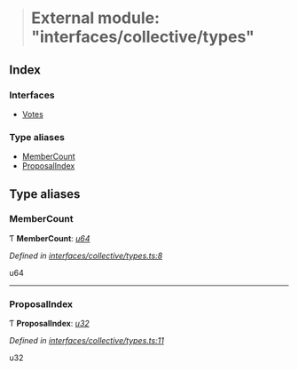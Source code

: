 > # External module: "interfaces/collective/types"

## Index

### Interfaces

* [Votes](../interfaces/_interfaces_collective_types_.votes.md)

### Type aliases

* [MemberCount](_interfaces_collective_types_.md#membercount)
* [ProposalIndex](_interfaces_collective_types_.md#proposalindex)

## Type aliases

###  MemberCount

Ƭ **MemberCount**: *[u64](../interfaces/_interfaceregistry_.interfaceregistry.md#u64)*

*Defined in [interfaces/collective/types.ts:8](https://github.com/polkadot-js/api/blob/9dd0c6c/packages/types/src/interfaces/collective/types.ts#L8)*

u64

___

###  ProposalIndex

Ƭ **ProposalIndex**: *[u32](../interfaces/_interfaceregistry_.interfaceregistry.md#u32)*

*Defined in [interfaces/collective/types.ts:11](https://github.com/polkadot-js/api/blob/9dd0c6c/packages/types/src/interfaces/collective/types.ts#L11)*

u32